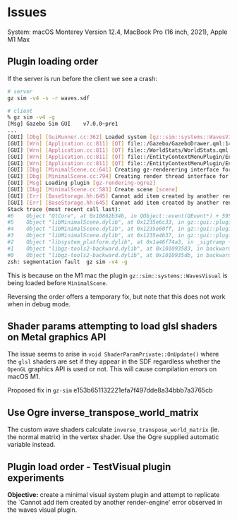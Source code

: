 # Issues

System: macOS Monterey Version 12.4, MacBook Pro (16 inch, 2021), Apple M1 Max

## Plugin loading order

If the server is run before the client we see a crash:

```bash
# server
gz sim -v4 -s -r waves.sdf

# client
% gz sim -v4 -g
[Msg] Gazebo Sim GUI    v7.0.0~pre1
...
[GUI] [Dbg] [GuiRunner.cc:362] Loaded system [gz::sim::systems::WavesVisual] for entity [6] in GUI
[GUI] [Wrn] [Application.cc:811] [QT] file::/Gazebo/GazeboDrawer.qml:147:3: QML Dialog: Binding loop detected for property "implicitHeight"
[GUI] [Wrn] [Application.cc:811] [QT] file::/WorldStats/WorldStats.qml:53:3: QML RowLayout: Binding loop detected for property "x"
[GUI] [Wrn] [Application.cc:811] [QT] file::/EntityContextMenuPlugin/EntityContextMenuPlugin.qml:52:3: QML RenderWindowOverlay: Detected anchors on an item that is managed by a layout. This is undefined behavior; use Layout.alignment instead.
[GUI] [Wrn] [Application.cc:811] [QT] file::/EntityContextMenuPlugin/EntityContextMenuPlugin.qml:67:3: QML EntityContextMenu: Detected anchors on an item that is managed by a layout. This is undefined behavior; use Layout.alignment instead.
[GUI] [Dbg] [MinimalScene.cc:641] Creating gz-renderering interface for Metal
[GUI] [Dbg] [MinimalScene.cc:794] Creating render thread interface for Metal
[GUI] [Msg] Loading plugin [gz-rendering-ogre2]
[GUI] [Dbg] [MinimalScene.cc:583] Create scene [scene]
[GUI] [Err] [BaseStorage.hh:645] Cannot add item created by another render-engine
[GUI] [Err] [BaseStorage.hh:645] Cannot add item created by another render-engine
Stack trace (most recent call last):
#6    Object "QtCore", at 0x10862b34b, in QObject::event(QEvent*) + 595
#5    Object "libMinimalScene.dylib", at 0x1235e6c33, in gz::gui::plugins::RenderWindowItem::Ready() + 231
#4    Object "libMinimalScene.dylib", at 0x1235e60ff, in gz::gui::plugins::RenderThread::Initialize() + 47
#3    Object "libMinimalScene.dylib", at 0x1235e4b37, in gz::gui::plugins::IgnRenderer::Initialize() + 1735
#2    Object "libsystem_platform.dylib", at 0x1a46f74a3, in _sigtramp + 55
#1    Object "libgz-tools2-backward.dylib", at 0x101093583, in backward::SignalHandling::sig_handler(int, __siginfo*, void*) + 19
#0    Object "libgz-tools2-backward.dylib", at 0x1010935db, in backward::SignalHandling::handleSignal(int, __siginfo*, void*) + 59
zsh: segmentation fault  gz sim -v4 -g
```

This is because on the M1 mac the plugin `gz::sim::systems::WavesVisual` is being loaded before `MinimalScene`.

Reversing the order offers a temporary fix, but note that this does not work when in debug mode.


## Shader params attempting to load glsl shaders on Metal graphics API

The issue seems to arise in `void ShaderParamPrivate::OnUpdate()` where the `glsl` shaders are set if they appear in the SDF regardless whether the `OpenGL` graphics API is used or not. This will cause compilation errors on macOS M1.


Proposed fix in `gz-sim` e153b651132221efa7f497dde8a34bbb7a3765cb

## Use Ogre inverse_transpose_world_matrix

The custom wave shaders calculate `inverse_transpose_world_matrix` (ie. the normal matrix) in the vertex shader. Use the Ogre supplied automatic variable instead.



## Plugin load order - TestVisual plugin experiments

**Objective:** create a minimal visual system plugin and attempt to replicate the `Cannot add item created by another render-engine' error observed in the waves visual plugin.

